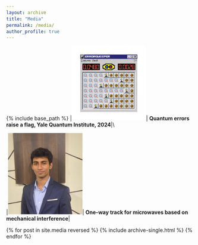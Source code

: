 ```yaml
---
layout: archive
title: "Media"
permalink: /media/
author_profile: true
---
```


{% include base_path %}
|<img src="/images/erasure.png" alt="drawing" width="200"/>| **Quantum errors raise a flag, Yale Quantum Institute, 2024**|\

|<img src="/images/my_pic.jpeg" alt="drawing" width="200"/>| **One-way track for microwaves based on mechanical interference**|


<!-- | ![Flowers](/images/my_pic.jpeg) | I am text to the right | -->

{% for post in site.media reversed %}
  {% include archive-single.html %}
{% endfor %}
